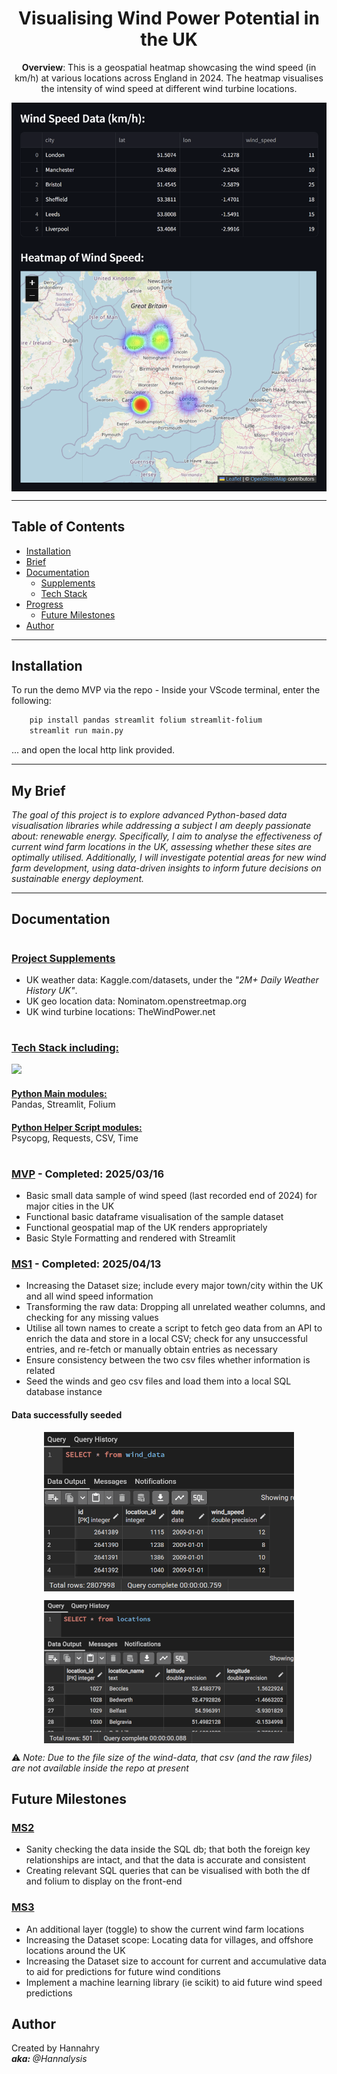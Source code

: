 <h1 align = "center">Visualising Wind Power Potential in the UK</h1>

<p align = "center"><b>Overview</b>: This is a geospatial heatmap showcasing the wind speed (in km/h) at various locations across England in 2024. 
The heatmap visualises the intensity of wind speed at different wind turbine locations.</p>

<p align = "center">
  <img align = "center" src="/readme-images/winds-of-change.PNG" alt="df-city-loc-wind-speed-and-geospatial-heatmap-of-uk">
</p>

------------

<h2>Table of Contents</h2>


- [Installation](#installation)
- [Brief](#my-brief)
- [Documentation](#documentation)
  - [Supplements](#project-supplements)
  - [Tech Stack](#tech-stack-including)
- [Progress](#mvp---completed-20250316)
  - [Future Milestones](#future-milestones)
- [Author](#author)

------------

## Installation

To run the demo MVP via the repo - Inside your VScode terminal, enter the following:

```bash
    pip install pandas streamlit folium streamlit-folium  
    streamlit run main.py
```
... and open the local http link provided.

------------

## My Brief  

<i>The goal of this project is to explore advanced Python-based data visualisation libraries while addressing a subject I am deeply passionate about: renewable energy. Specifically, I aim to analyse the effectiveness of current wind farm locations in the UK, assessing whether these sites are optimally utilised. Additionally, I will investigate potential areas for new wind farm development, using data-driven insights to inform future decisions on sustainable energy deployment.</i>

------------

## Documentation 

# <h3><u>Project Supplements</u></h3>  


- UK weather data: Kaggle.com/datasets, under the <i>"2M+ Daily Weather History UK"</i>.
- UK geo location data: Nominatom.openstreetmap.org
- UK wind turbine locations: TheWindPower.net


# <h3><u>Tech Stack including:</u></h3>  

<p align="left">
  <a href="https://skillicons.dev">
    <img src="https://skillicons.dev/icons?i=python,vscode,postgresql&perline=8" />
  </a>
  <h4><u>Python Main modules:</u><br/><span style = "font-weight:lighter">Pandas, Streamlit, Folium</span></h4>
  <h4><u>Python Helper Script modules:</u><br/><span style = "font-weight:lighter">Psycopg, Requests, CSV, Time</span></h4>
</p>

# <h3><u>MVP</u> - Completed: 2025/03/16</h3>

- Basic small data sample of wind speed (last recorded end of 2024) for major cities in the UK 
- Functional basic dataframe visualisation of the sample dataset
- Functional geospatial map of the UK renders appropriately
- Basic Style Formatting and rendered with Streamlit

<h3><u>MS1</u> - Completed: 2025/04/13</h3>

- Increasing the Dataset size; include every major town/city within the UK and all wind speed information
- Transforming the raw data: Dropping all unrelated weather columns, and checking for any missing values
- Utilise all town names to create a script to fetch geo data from an API to enrich the data and store in a local CSV; check for any unsuccessful entries, and re-fetch or manually obtain entries as necessary
- Ensure consistency between the two csv files whether information is related
- Seed the winds and geo csv files and load them into a local SQL database instance 

<h4>Data successfully seeded</h4>

<p align = "center">
  <img align = "center" src="/readme-images/wind-data-seeded-sql-scaled.PNG" alt="pgadmin-wind-data-select-all-2807998-entries">
</p>

<p align = "center">
  <img align = "center" src="/readme-images/locations-seeded-sql-scaled.PNG" alt="pgadmin-location-data-select-all-501-entries">
</p>

⚠️ <i>Note: Due to the file size of the wind-data, that csv (and the raw files) are not available inside the repo at present</i>

## Future Milestones

<h3><u>MS2</u></h3>

- Sanity checking the data inside the SQL db; that both the foreign key relationships are intact, and that the data is accurate and consistent
- Creating relevant SQL queries that can be visualised with both the df and folium to display on the front-end


<h3><u>MS3</u></h3>

- An additional layer (toggle) to show the current wind farm locations 
- Increasing the Dataset scope: Locating data for villages, and offshore locations around the UK
- Increasing the Dataset size to account for current and accumulative data to aid for predictions for future wind conditions
- Implement a machine learning library (ie scikit) to aid future wind speed predictions 

## Author

Created by Hannahry
<i></br><b>aka: </b>@Hannalysis</i>

